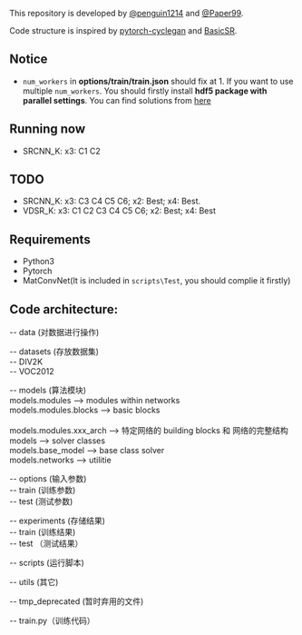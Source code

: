 This repository is developed by [@penguin1214](https://github.com/penguin1214) and [@Paper99](https://github.com/Paper99).

Code structure is inspired by [pytorch-cyclegan](https://github.com/junyanz/pytorch-CycleGAN-and-pix2pix) and [BasicSR](https://github.com/xinntao/BasicSR).

## Notice
- `num_workers` in **options/train/train.json** should fix at 1. If you want to use multiple `num_workers`. You should firstly install **hdf5 package with parallel settings**. You can find solutions from [here](http://docs.h5py.org/en/latest/build.html#building-against-parallel-hdf5)

## Running now
- SRCNN_K: x3: C1 C2

## TODO
- SRCNN_K: x3: C3 C4 C5 C6; x2: Best; x4: Best.
- VDSR_K: x3: C1 C2 C3 C4 C5 C6; x2: Best; x4: Best

## Requirements
- Python3
- Pytorch
- MatConvNet(It is included in `scripts\Test`, you should complie it firstly)

## Code architecture:
-- data (对数据进行操作)  

-- datasets (存放数据集)  
-- DIV2K  
-- VOC2012

-- models (算法模块)  
    models.modules --> modules within networks </br>
    models.modules.blocks --> basic blocks </br>   
    models.modules.xxx_arch --> 特定网络的 building blocks 和 网络的完整结构 </br>
    models --> solver classes </br>
    models.base_model --> base class solver </br>
    models.networks --> utilitie </br>

-- options (输入参数)  
-- train (训练参数)  
-- test (测试参数)  

-- experiments (存储结果)  
-- train (训练结果)  
-- test （测试结果）

-- scripts (运行脚本)  

-- utils (其它)  

-- tmp_deprecated (暂时弃用的文件)  

-- train.py（训练代码）  


